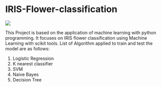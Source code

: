 # IRIS-Flower-classification

<img src="https://miro.medium.com/max/875/1*7bnLKsChXq94QjtAiRn40w.png">

This Project is based on the application of machine learning with python programming.
It focuses on IRIS flower classification using Machine Learning with scikit tools. 
List of Algorithm applied to train and test the model are as follows:
1. Logistic Regression
2. K nearest classifier
3. SVM
4. Naive Bayes
5. Decision Tree



